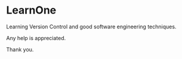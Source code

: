 # LearnOne

Learning Version Control and good software engineering techniques. 

Any help is appreciated. 

Thank you. 
